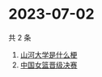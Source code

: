 # 2023-07-02

共 2 条

<!-- BEGIN ZHIHUSEARCH -->
<!-- 最后更新时间 Sun Jul 02 2023 00:14:53 GMT+0800 (China Standard Time) -->
1. [山河大学是什么梗](https://www.zhihu.com/search?q=山河大学是什么梗)
1. [中国女篮晋级决赛](https://www.zhihu.com/search?q=中国女篮晋级决赛)
<!-- END ZHIHUSEARCH -->
